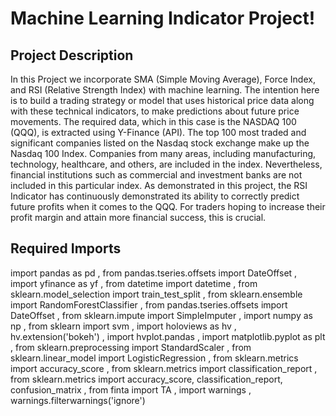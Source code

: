 # Machine Learning Indicator Project!
## Project Description
In this Project we incorporate SMA (Simple Moving Average), Force Index, and RSI (Relative Strength Index) with machine learning.  The intention here is to build a trading strategy or model that uses historical price data along with these technical indicators, to make predictions about future price movements. The required data, which in this case is the NASDAQ 100 (QQQ), is extracted using Y-Finance (API).  The top 100 most traded and significant companies listed on the Nasdaq stock exchange make up the Nasdaq 100 Index. Companies from many areas, including manufacturing, technology, healthcare, and others, are included in the index. Nevertheless, financial institutions such as commercial and investment banks are not included in this particular index.  As demonstrated in this project, the RSI Indicator has continuously demonstrated its ability to correctly predict future profits when it comes to the QQQ. For traders hoping to increase their profit margin and attain more financial success, this is crucial.
## Required Imports
import pandas as pd
, from pandas.tseries.offsets import DateOffset
, import yfinance as yf
, from datetime import datetime
, from sklearn.model_selection import train_test_split
, from sklearn.ensemble import RandomForestClassifier
, from pandas.tseries.offsets import DateOffset
, from sklearn.impute import SimpleImputer
, import numpy as np
, from sklearn import svm
, import holoviews as hv
, hv.extension('bokeh')
, import hvplot.pandas
, import matplotlib.pyplot as plt
, from sklearn.preprocessing import StandardScaler
, from sklearn.linear_model import LogisticRegression
, from sklearn.metrics import accuracy_score
, from sklearn.metrics import classification_report
, from sklearn.metrics import accuracy_score, classification_report, confusion_matrix
, from finta import TA
, import warnings
, warnings.filterwarnings('ignore')
